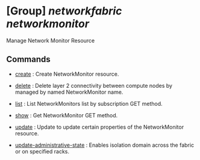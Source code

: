 # [Group] _networkfabric networkmonitor_

Manage Network Monitor Resource

## Commands

- [create](/Commands/networkfabric/networkmonitor/_create.md)
: Create NetworkMonitor resource.

- [delete](/Commands/networkfabric/networkmonitor/_delete.md)
: Delete layer 2 connectivity between compute nodes by managed by named NetworkMonitor name.

- [list](/Commands/networkfabric/networkmonitor/_list.md)
: List NetworkMonitors list by subscription GET method.

- [show](/Commands/networkfabric/networkmonitor/_show.md)
: Get NetworkMonitor GET method.

- [update](/Commands/networkfabric/networkmonitor/_update.md)
: Update to update certain properties of the NetworkMonitor resource.

- [update-administrative-state](/Commands/networkfabric/networkmonitor/_update-administrative-state.md)
: Enables isolation domain across the fabric or on specified racks.
